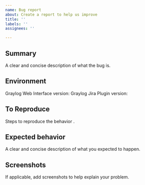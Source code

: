 ```yaml
---
name: Bug report
about: Create a report to help us improve
title: ''
labels: ''
assignees: ''

---
```


## Summary
A clear and concise description of what the bug is.

## Environment
Graylog Web Interface version: 
Graylog Jira Plugin version:

## To Reproduce
Steps to reproduce the behavior .

## Expected behavior
A clear and concise description of what you expected to happen.

## Screenshots
If applicable, add screenshots to help explain your problem.
